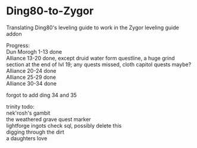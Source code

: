 # Ding80-to-Zygor
Translating Ding80's leveling guide to work in the Zygor leveling guide addon

Progress:  
Dun Morogh 1-13 done  
Alliance 13-20 done, except druid water form questline, a huge grind section at the end of lvl 19; any quests missed, cloth capitol quests maybe?  
Alliance 20-24 done  
Alliance 25-29 done  
Alliance 30-34 done  

forgot to add ding 34 and 35

trinity todo:  
nek'rosh's gambit  
the weathered grave quest marker  
lightforge ingots check sql, possibly delete this  
digging through the dirt  
a daughters love  

